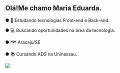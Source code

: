 ## Olá!Me chamo Maria Eduarda.

● 🌱 Estudando tecnologias Front-end e Back-end.

● 💻 Buscando oportunidades na área da tecnologia.

● 🗺️ Aracaju/SE

● 📚 Cursando ADS na Uninassau.


  <a href="https://www.linkedin.com/in/maria-eduarda-santos-silva-868298300?utm_source=share&utm_campaign=share_via&utm_content=profile&utm_medium=ios_app" target="_blank"><img src="https://img.shields.io/badge/-LinkedIn-%230077B5?style=for-the-badge&logo=linkedin&logoColor=white" target="_blank"></a> 


